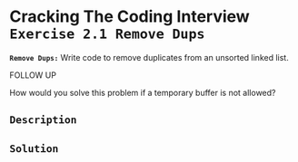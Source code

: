 # Cracking The Coding Interview `Exercise 2.1 Remove Dups`

**`Remove Dups:`** Write code to remove duplicates from an unsorted linked list.

FOLLOW UP

How would you solve this problem if a temporary buffer is not allowed?

## `Description`


## `Solution`
